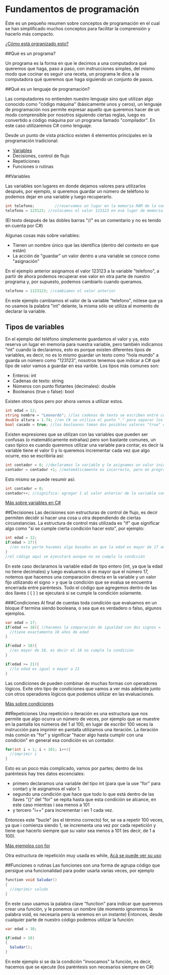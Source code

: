 # Fundamentos de programación

Éste es un pequeño resumen sobre conceptos de programación en el cual se han simplificado muchos conceptos para facilitar la comprensión y hacerlo más compacto.

[¿Cómo está orgranizado esto?](organizacion.md)

##Qué es un programa?

Un programa es la forma en que le decimos a una computadora qué queremos que haga, paso a paso, con instrucciones simples, del mismo modo que cocinar es seguir una receta, un programa le dice a la computadora qué queremos que haga siguiendo un conjunto de pasos.

##Qué es un lenguaje de programación?

Las computadores no entienden nuestro lenguaje sino que utilizan algo conocido como "código máquina" (básicamente unos y ceros), un lenguaje de programación nos permite expresar aquello que queremos hacer de un modo comprensible por nosotros siguiendo ciertas reglas, luego es convertido a código máquina por un programa llamado "compilador". 
En este caso utilizaremos C# como lenguaje.

Desde un punto de vista práctico existen 4 elementos principales en la programación tradicional:

- [Variables](#variables)
- Decisiones, control de flujo
- Repeticiones
- Funciones o rutinas

##Variables

Las variables son lugares en donde dejamos valores para utilizarlos después, por ejemplo, si queremos guardar un número de teléfono lo podemos dejar en una variable y luego recuperarlo.
````csharp
int telefono;         //reservamos un lugar en la memoria RAM de la computadora y le llamamos "telefono"
telefono = 123123; //colocamos el valor 123123 en ese lugar de memoria
````
(El texto después de las dobles barras "//" es un comentario y no es tenido en cuenta por C#)

Algunas cosas más sobre variables:
- Tienen un nombre único que las identifica (dentro del contexto en que están)
- La acción de "guardar" un valor dentro a una variable se conoce como "asignación"

En el ejemplo anterior asignamos el valor 123123 a la variable "telefono", a partir de ahora podemos recuperar ese valor en otra parte de nuestro programa y, por supuesto, podemos cambiarlo cuando queramos.

````csharp
telefono = 1123123; //cambiamos el valor anterior
`````

En este ejemplo cambiamos el valor de la variable "telefono", nótese que ya no usamos la palabra "int" delante, la misma sólo se utiliza al momento de declarar la variable.

## Tipos de variables

En el ejemplo del teléfono simplemente guardamos el valor y ya, esto reserva un lugar en memoria para nuestra variable, pero también indicamos "int" cuando la declaramos, esto es porque existen diferentes tipos de variables, es decir, no es lo mismo guardar un texto como "hola mundo" a guarda un número como "123123", nosotros tenemos que indicar a C# qué tipo de valor vamos a guardar en esa varible.
Los tipos más comunes son:

- Enteros: int
- Cadenas de texto: string
- Números con punto flotantes (decimales): double
- Booleanos (true o false): bool

Existen otros tipos pero por ahora vamos a utilizar estos.
````csharp
int edad = 12;
string nombre = "Leonardo"; //las cadenas de texto se escriben entre comillas dobles
double altura = 1.74; //en C# se utiliza el punto "." para separar los decimales
bool casado = true; //los booleanos toman dos posibles valores "true" o "false"
````
Existen expresiones que se utilizan con las variables que pueden ser confusas (o matemáticamente extrañas) pero son bastante comunes, un caso típico es cuando queremos utilizar una variable para contar, es decir la variable tiene el valor 0 y lo queremos incrementar cada vez que algo ocurre, eso se escribiría así:

````csharp
int contador = 0; //declaramos la variable y le asignamos un valor inicial
contador = contador +1; //matemáticamente es incorrecto, pero en programación es común decir "al valor que tenía antes sumar 1"
````
Esto mismo se puede resumir así:
````csharp
int contador = 0;
contador++; //significa: agregar 1 al valor anterior de la variable contador
````
[Más sobre variables en C#](variables.md)

##Decisiones
Las decisiones son estructuras de control de flujo, es decir permiten decidir si hacer una cosa u otra dependiendo de ciertas circunstancias.
La estructura de control más utilizada es "if" que significar algo como "si se cumple cierta condición hacer esto", por ejemplo:

````csharp
int edad = 12;
if(edad > 17){
  //en esta parte hacemos algo basados en que la edad es mayor de 17 años
}
//el código aquí se ejecutará aunque no se cumpla la condición
````
En este caso declaramos la variable edad de tipo entero (int, ya que la edad no tiene decimales) y luego evaluamos si es mayor que el número 17, notemos que hacemos una comparación directa en la variable y un valor fijo utilizando el signo > y que la condición que se evalua se encuentra encerrada entre paréntesis.
Todo el código que agregemos dentro de las dos llaves ( { } ) se ejecutará si se cumple la condición solamente.

###Condiciones
Al final de cuentas toda condición que evaluamos en un bloque if termina siendo booleana, o sea que es verdadero o falso, algunos ejemplos.

````csharp
var edad = 17;
if(edad == 18){ //hacemos la comparación de igualdad con dos signos =
  //tiene exactamente 18 años de edad
}

if(edad > 18){
  //es mayor de 18, es decir el 18 no cumple la condición
}

if(edad >= 21){
  //la edad es igual o mayor a 21
}
````

Las condiciones de pueden combinar de muchas formas con operadores lógicos.
Exite otro tipo de condiciones que vamos a ver más adelante junto con otros operadores lógicos que podemos utilizar en las evaluaciones.

[Más sobre condiciones](condiciones.md)

##Repeticiones
Una repetición o iteración es una estructura que nos permite que algo ocurra un número de veces, por ejemplo que se muestre en la pantalla los números del 1 al 100, en lugar de escribir 100 veces la instrucción para imprimir en pantalla utilizamos una iteración.
La iteración más común es "for" y significar "hacer algo hasta cumplir con una condición" en general esa condición es un contador.

````csharp
for(int i = 1; i < 101; i++){
  //imprimir i
}
````

Esto es un poco más complicado, vamos por partes; dentro de los paréntesis hay tres datos escenciales:
- primero declaramos una variable del tipo int (para que la use "for" para contar) y le asignamos el valor 1.
- segundo una condición que hace que todo lo que está dentro de las llaves "{}" del "for" se repita hasta que esta condición se alcance, en este caso mientras i sea menos a 101
- y tercero "i++" para incrementar i en 1 cada vez.

Entonces este "bucle" (es el término correcto) for, se va a repetir 100 veces, ya que i comienza siendo 1, se incrementa una vez por cada repetición y tiene que hacerlo siempre que su valor sea menos a 101 (es decir, de 1 a 100).

[Más ejemplos con for](for.md)

Otra estructura de repetición muy usada es while, [Acá se puede ver su uso](while.md)

##Funciones o rutinas
Las funciones son una forma de agrupa código que persigue una funcionalidad para poder usarla varias veces, por ejemplo

````csharp
function void Saludar()
{
  //imprimir saludo
}
````

En este caso usamos la palabra clave "function" para indicar que queremos crear una función, y le ponemos un nombre (de momento ignoremos la palabra void, es necesaria pero la veremos en un instante)
Entonces, desde cualquier parte de nuestro código podemos utilizar la función:

````csharp
var edad = 38;

if(edad > 18)
{
  Saludar();
}
````
En este ejemplo si se da la condición "invocamos" la función, es decir, hacemos que se ejecute (los paréntesis son necesarios siempre en C#)


